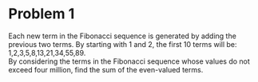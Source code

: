 # Problem 1
Each new term in the Fibonacci sequence is generated by adding the previous two terms. By starting with 1 and 2, the first 10 terms will be:
<br>1,2,3,5,8,13,21,34,55,89. <br>
By considering the terms in the Fibonacci sequence whose values do not exceed four million, find the sum of the even-valued terms.
